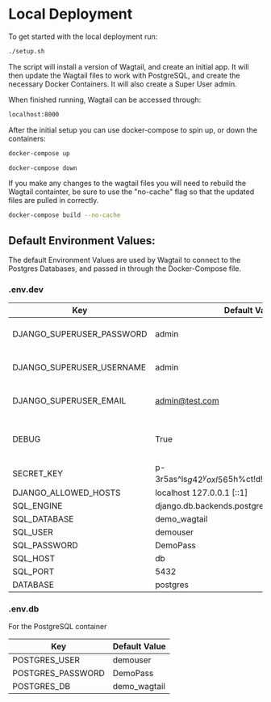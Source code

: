 # Local Deployment

To get started with the local deployment run:

```bash
./setup.sh
```

The script will install a version of Wagtail, and create an initial app. It will then update the Wagtail files to work with PostgreSQL, and create the necessary Docker Containers.
It will also create a Super User admin.

When finished running, Wagtail can be accessed through:

```bash
localhost:8000
```

After the initial setup you can use docker-compose to spin up, or down the containers:

```bash
docker-compose up
```

```bash
docker-compose down
```

 If you make any changes to the wagtail files you will need to rebuild the Wagtail containter, be sure to use the "no-cache" flag so that the updated files are pulled in correctly. 

 ```bash
docker-compose build --no-cache
 ```

## Default Environment Values:
The default Environment Values are used by Wagtail to connect to the Postgres Databases, and passed in through the Docker-Compose file. 
### .env.dev

|Key| Default Value| Description|
|---|---|---|
|DJANGO_SUPERUSER_PASSWORD| admin| Password for Wagtail Admin User|
|DJANGO_SUPERUSER_USERNAME| admin | Username for Wagtail Admin User|
|DJANGO_SUPERUSER_EMAIL| admin@test.com| Email for Wagtail Admin User|
|DEBUG| True | Set to False if want to turn Debug mode off |
|SECRET_KEY|p-3r5as^ls$g42^yoxl56$5h%ct!d!puspdl_p754ca$8ssh6$| Example Key|
|DJANGO_ALLOWED_HOSTS|localhost 127.0.0.1 [::1]| |
|SQL_ENGINE|django.db.backends.postgresql_psycopg2|  |
|SQL_DATABASE|demo_wagtail| |
|SQL_USER|demouser| |
|SQL_PASSWORD|DemoPass| |
|SQL_HOST|db| |
|SQL_PORT|5432| | 
|DATABASE|postgres| |

### .env.db
For the PostgreSQL container

|Key|Default Value|
|---|---|
|POSTGRES_USER|demouser|
|POSTGRES_PASSWORD|DemoPass|
|POSTGRES_DB|demo_wagtail|